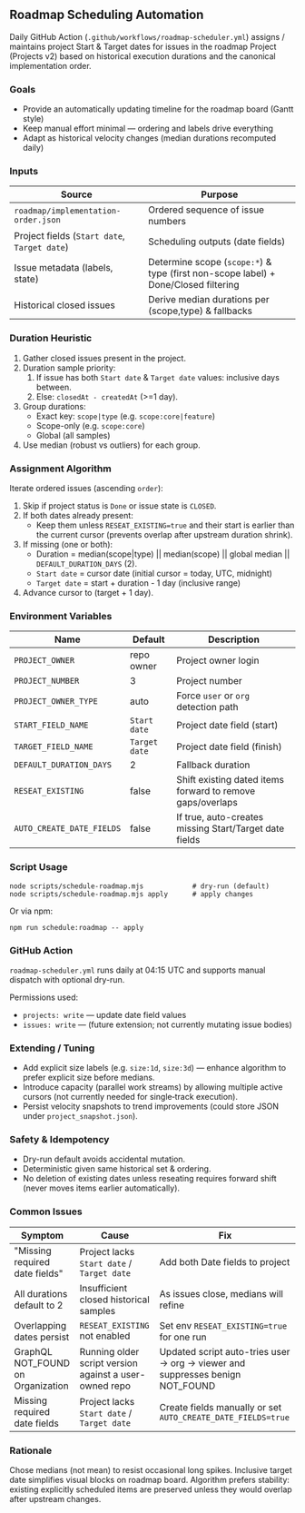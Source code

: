## Roadmap Scheduling Automation

Daily GitHub Action (`.github/workflows/roadmap-scheduler.yml`) assigns / maintains project Start & Target dates for issues in the roadmap Project (Projects v2) based on historical execution durations and the canonical implementation order.

### Goals

- Provide an automatically updating timeline for the roadmap board (Gantt style)
- Keep manual effort minimal — ordering and labels drive everything
- Adapt as historical velocity changes (median durations recomputed daily)

### Inputs

| Source                                       | Purpose                                                                            |
| -------------------------------------------- | ---------------------------------------------------------------------------------- |
| `roadmap/implementation-order.json`          | Ordered sequence of issue numbers                                                  |
| Project fields (`Start date`, `Target date`) | Scheduling outputs (date fields)                                                   |
| Issue metadata (labels, state)               | Determine scope (`scope:*`) & type (first non-scope label) + Done/Closed filtering |
| Historical closed issues                     | Derive median durations per (scope,type) & fallbacks                               |

### Duration Heuristic

1. Gather closed issues present in the project.
2. Duration sample priority:
    1. If issue has both `Start date` & `Target date` values: inclusive days between.
    2. Else: `closedAt - createdAt` (>=1 day).
3. Group durations:
    - Exact key: `scope|type` (e.g. `scope:core|feature`)
    - Scope-only (e.g. `scope:core`)
    - Global (all samples)
4. Use median (robust vs outliers) for each group.

### Assignment Algorithm

Iterate ordered issues (ascending `order`):

1. Skip if project status is `Done` or issue state is `CLOSED`.
2. If both dates already present:
    - Keep them unless `RESEAT_EXISTING=true` and their start is earlier than the current cursor (prevents overlap after upstream duration shrink).
3. If missing (one or both):
    - Duration = median(scope|type) || median(scope) || global median || `DEFAULT_DURATION_DAYS` (2).
    - `Start date` = cursor date (initial cursor = today, UTC, midnight)
    - `Target date` = start + duration - 1 day (inclusive range)
4. Advance cursor to (target + 1 day).

### Environment Variables

| Name                      | Default       | Description                                                |
| ------------------------- | ------------- | ---------------------------------------------------------- |
| `PROJECT_OWNER`           | repo owner    | Project owner login                                        |
| `PROJECT_NUMBER`          | 3             | Project number                                             |
| `PROJECT_OWNER_TYPE`      | auto          | Force `user` or `org` detection path                       |
| `START_FIELD_NAME`        | `Start date`  | Project date field (start)                                 |
| `TARGET_FIELD_NAME`       | `Target date` | Project date field (finish)                                |
| `DEFAULT_DURATION_DAYS`   | 2             | Fallback duration                                          |
| `RESEAT_EXISTING`         | false         | Shift existing dated items forward to remove gaps/overlaps |
| `AUTO_CREATE_DATE_FIELDS` | false         | If true, auto-creates missing Start/Target date fields     |

### Script Usage

```
node scripts/schedule-roadmap.mjs            # dry-run (default)
node scripts/schedule-roadmap.mjs apply      # apply changes
```

Or via npm:

```
npm run schedule:roadmap -- apply
```

### GitHub Action

`roadmap-scheduler.yml` runs daily at 04:15 UTC and supports manual dispatch with optional dry-run.

Permissions used:

- `projects: write` — update date field values
- `issues: write` — (future extension; not currently mutating issue bodies)

### Extending / Tuning

- Add explicit size labels (e.g. `size:1d`, `size:3d`) — enhance algorithm to prefer explicit size before medians.
- Introduce capacity (parallel work streams) by allowing multiple active cursors (not currently needed for single‑track execution).
- Persist velocity snapshots to trend improvements (could store JSON under `project_snapshot.json`).

### Safety & Idempotency

- Dry-run default avoids accidental mutation.
- Deterministic given same historical set & ordering.
- No deletion of existing dates unless reseating requires forward shift (never moves items earlier automatically).

### Common Issues

| Symptom                           | Cause                                                  | Fix                                                                           |
| --------------------------------- | ------------------------------------------------------ | ----------------------------------------------------------------------------- |
| "Missing required date fields"    | Project lacks `Start date` / `Target date`             | Add both Date fields to project                                               |
| All durations default to 2        | Insufficient closed historical samples                 | As issues close, medians will refine                                          |
| Overlapping dates persist         | `RESEAT_EXISTING` not enabled                          | Set env `RESEAT_EXISTING=true` for one run                                    |
| GraphQL NOT_FOUND on Organization | Running older script version against a user-owned repo | Updated script auto-tries user → org → viewer and suppresses benign NOT_FOUND |
| Missing required date fields      | Project lacks `Start date` / `Target date`             | Create fields manually or set `AUTO_CREATE_DATE_FIELDS=true`                  |

### Rationale

Chose medians (not mean) to resist occasional long spikes. Inclusive target date simplifies visual blocks on roadmap board. Algorithm prefers stability: existing explicitly scheduled items are preserved unless they would overlap after upstream changes.
